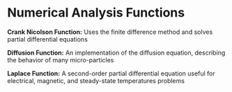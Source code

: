# Numerical Analysis Functions

**Crank Nicolson Function:** Uses the finite difference method and solves partial differential equations

**Diffusion Function:** An implementation of the diffusion equation, describing the behavior of many micro-particles

**Laplace Function:** A second-order partial differential equation useful for electrical, magnetic, and steady-state temperatures problems
